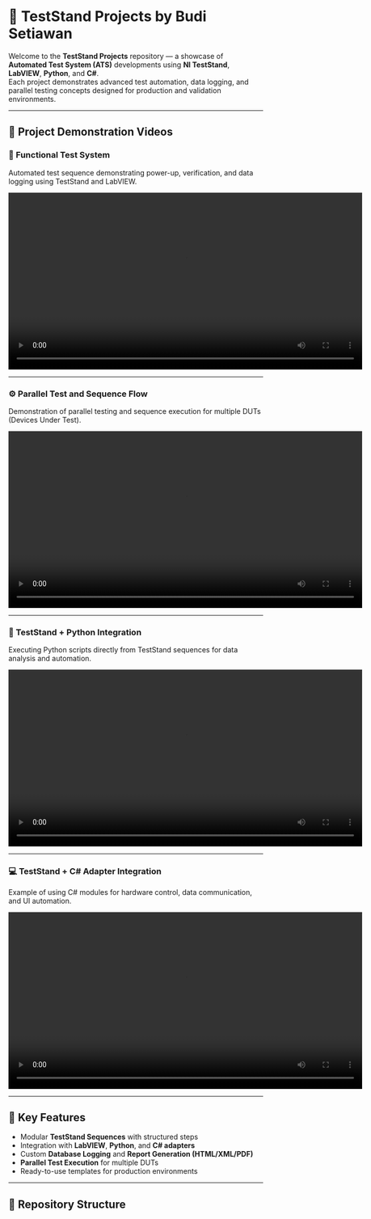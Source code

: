 # 🧪 TestStand Projects by Budi Setiawan

Welcome to the **TestStand Projects** repository — a showcase of **Automated Test System (ATS)** developments using **NI TestStand**, **LabVIEW**, **Python**, and **C#**.  
Each project demonstrates advanced test automation, data logging, and parallel testing concepts designed for production and validation environments.

---

## 🎥 Project Demonstration Videos

### 🧩 Functional Test System  
Automated test sequence demonstrating power-up, verification, and data logging using TestStand and LabVIEW.

<video src="https://github.com/TestStandProjects/TestStand-Projects/raw/main/bandicam%202025-10-03%2011-43-52-826.mp4" controls width="700"></video>

---

### ⚙️ Parallel Test and Sequence Flow  
Demonstration of parallel testing and sequence execution for multiple DUTs (Devices Under Test).

<video src="https://github.com/TestStandProjects/TestStand-Projects/raw/main/bandicam%202025-10-03%2018-06-48-360.mp4" controls width="700"></video>

---

### 🐍 TestStand + Python Integration  
Executing Python scripts directly from TestStand sequences for data analysis and automation.

<video src="https://github.com/TestStandProjects/TestStand-Projects/raw/main/bandicam%202025-10-07%2019-33-02-064(TT%20Python).mp4" controls width="700"></video>

---

### 💻 TestStand + C# Adapter Integration  
Example of using C# modules for hardware control, data communication, and UI automation.

<video src="https://github.com/TestStandProjects/TestStand-Projects/Videos/bandicam%202025-10-07%2019-34-39-699(TT%20C%23).mp4" controls width="700"></video>

---

## 🔧 Key Features

- Modular **TestStand Sequences** with structured steps  
- Integration with **LabVIEW**, **Python**, and **C# adapters**  
- Custom **Database Logging** and **Report Generation (HTML/XML/PDF)**  
- **Parallel Test Execution** for multiple DUTs  
- Ready-to-use templates for production environments  

---

## 📁 Repository Structure

